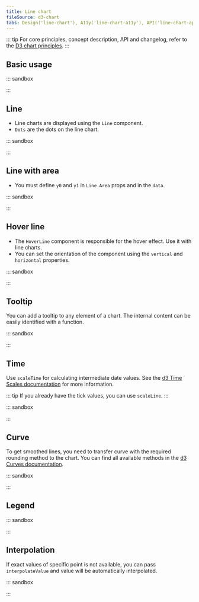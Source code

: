 ```yaml
---
title: Line chart
fileSource: d3-chart
tabs: Design('line-chart'), A11y('line-chart-a11y'), API('line-chart-api'), Examples('line-chart-d3-code'), Changelog('d3-chart-changelog')
---
```


::: tip
For core principles, concept description, API and changelog, refer to the [D3 chart principles](/data-display/d3-chart/d3-chart).
:::

## Basic usage

::: sandbox

<script lang="tsx">
import React from 'react';
import { Chart } from '@semcore/ui/d3-chart';

const Demo = () => {
  return (
    <Chart.Line
      data={data}
      plotWidth={500}
      plotHeight={200}
      groupKey={'x'}
      xTicksCount={data.length / 2}
    />
  );
};

const data = Array(20)
  .fill({})
  .map((d, i) => ({
    x: i,
    y1: Math.random() * 10,
    y2: Math.random() * 10,
  }));
</script>

:::

## Line

- Line charts are displayed using the `Line` component.
- `Dots` are the dots on the line chart.

::: sandbox

<script lang="tsx">
import React from 'react';
import { Plot, Line, XAxis, YAxis, minMax } from '@semcore/ui/d3-chart';
import { scaleLinear } from 'd3-scale';

const Demo = () => {
  const MARGIN = 40;
  const width = 500;
  const height = 300;

  const xScale = scaleLinear()
    .range([MARGIN, width - MARGIN])
    .domain(minMax(data, 'x'));

  const yScale = scaleLinear()
    .range([height - MARGIN, MARGIN])
    .domain([0, 10]);

  return (
    <Plot data={data} scale={[xScale, yScale]} width={width} height={height}>
      <YAxis>
        <YAxis.Ticks />
        <YAxis.Grid />
      </YAxis>
      <XAxis>
        <XAxis.Ticks />
      </XAxis>
      <Line x='x' y='y'>
        <Line.Dots display />
      </Line>
    </Plot>
  );
};

const data = Array(20)
  .fill({})
  .map((d, i) => ({
    x: i,
    y: Math.random() * 10,
  }));
</script>

:::

## Line with area

- You must define `y0` and `y1` in `Line.Area` props and in the `data`.

::: sandbox

<script lang="tsx">
import React from 'react';
import { Plot, Line, XAxis, YAxis, minMax } from '@semcore/ui/d3-chart';
import { scaleLinear } from 'd3-scale';

const Demo = () => {
  const MARGIN = 40;
  const width = 500;
  const height = 300;

  const xScale = scaleLinear()
    .range([MARGIN, width - MARGIN])
    .domain(minMax(data, 'x'));

  const yScale = scaleLinear()
    .range([height - MARGIN, MARGIN])
    .domain([0, 10]);

  return (
    <Plot data={data} scale={[xScale, yScale]} width={width} height={height}>
      <YAxis>
        <YAxis.Ticks />
        <YAxis.Grid />
      </YAxis>
      <XAxis>
        <XAxis.Ticks />
      </XAxis>
      <Line x='x' y='y'>
        <Line.Area y0='y0' y1='y1' />
      </Line>
    </Plot>
  );
};

const data = Array(20)
  .fill({})
  .map((d, i) => {
    const y = Math.random() * 10;

    return {
      x: i,
      y,
      y0: y + 2,
      y1: y - 2,
    };
  });
</script>

:::

## Hover line

- The `HoverLine` component is responsible for the hover effect. Use it with line charts.
- You can set the orientation of the component using the `vertical` and `horizontal` properties.

::: sandbox

<script lang="tsx">
import React from 'react';
import { Plot, XAxis, YAxis, HoverLine, minMax } from '@semcore/ui/d3-chart';
import { scaleLinear } from 'd3-scale';

const Demo = () => {
  const MARGIN = 40;
  const width = 500;
  const height = 300;

  const xScale = scaleLinear()
    .range([MARGIN, width - MARGIN])
    .domain(minMax(data, 'x'));

  const yScale = scaleLinear()
    .range([height - MARGIN, MARGIN])
    .domain(minMax(data, 'y'));

  return (
    <Plot data={data} scale={[xScale, yScale]} width={width} height={height}>
      <YAxis>
        <YAxis.Ticks />
      </YAxis>
      <XAxis>
        <XAxis.Ticks />
      </XAxis>
      <HoverLine x='x' y='y' />
    </Plot>
  );
};

const data = Array(20)
  .fill({})
  .map((d, i) => ({
    x: i,
    y: i,
  }));
</script>

:::

## Tooltip

You can add a tooltip to any element of a chart. The internal content can be easily identified with a function.

::: sandbox

<script lang="tsx">
import React from 'react';
import { Plot, Line, XAxis, YAxis, HoverLine, minMax } from '@semcore/ui/d3-chart';
import { scaleLinear } from 'd3-scale';
import { Flex } from '@semcore/ui/flex-box';
import { Text } from '@semcore/ui/typography';

const Demo = () => {
  const MARGIN = 40;
  const width = 500;
  const height = 300;

  const xScale = scaleLinear()
    .range([MARGIN, width - MARGIN])
    .domain(minMax(data, 'x'));

  const yScale = scaleLinear()
    .range([height - MARGIN, MARGIN])
    .domain([0, 10]);

  return (
    <Plot data={data} scale={[xScale, yScale]} width={width} height={height}>
      <YAxis>
        <YAxis.Ticks />
        <YAxis.Grid />
      </YAxis>
      <XAxis>
        <XAxis.Ticks />
      </XAxis>
      <HoverLine.Tooltip x='x' wMin={100}>
        {({ xIndex }) => {
          return {
            children: (
              <>
                <HoverLine.Tooltip.Title>{data[xIndex].x}</HoverLine.Tooltip.Title>
                <Flex justifyContent='space-between'>
                  <HoverLine.Tooltip.Dot mr={4}>Line</HoverLine.Tooltip.Dot>
                  <Text bold>{data[xIndex].y}</Text>
                </Flex>
              </>
            ),
          };
        }}
      </HoverLine.Tooltip>
      <Line x='x' y='y'>
        <Line.Dots />
      </Line>
    </Plot>
  );
};

const data = Array(20)
  .fill({})
  .map((d, i) => ({
    x: i,
    y: Math.random() * 10,
  }));
</script>

:::

## Time

Use `scaleTime` for calculating intermediate date values. See the [d3 Time Scales documentation](https://github.com/d3/d3-scale#time-scales) for more information.

::: tip
If you already have the tick values, you can use `scaleLine`.
:::

::: sandbox

<script lang="tsx">
import React from 'react';
import { Plot, Line, XAxis, YAxis, HoverLine, minMax } from '@semcore/ui/d3-chart';
import { Flex } from '@semcore/ui/flex-box';
import { Text } from '@semcore/ui/typography';
import { scaleLinear, scaleTime } from 'd3-scale';

function formatDate(value, options) {
  return new Intl.DateTimeFormat('en', options).format(value);
}

const Demo = () => {
  const MARGIN = 40;
  const width = 500;
  const height = 300;

  const xScale = scaleTime()
    .range([MARGIN, width - MARGIN])
    .domain(minMax(data, 'time'));

  const yScale = scaleLinear()
    .range([height - MARGIN, MARGIN])
    .domain([0, 10]);

  return (
    <Plot data={data} scale={[xScale, yScale]} width={width} height={height}>
      <YAxis>
        <YAxis.Ticks />
        <YAxis.Grid />
      </YAxis>
      <XAxis>
        <XAxis.Ticks>
          {({ value }) => ({
            children: formatDate(value, {
              month: 'short',
              day: 'numeric',
            }),
          })}
        </XAxis.Ticks>
      </XAxis>
      <HoverLine.Tooltip x='time' wMin={100}>
        {({ xIndex }) => {
          return {
            children: (
              <>
                <HoverLine.Tooltip.Title>
                  {formatDate(data[xIndex].time, {
                    year: 'numeric',
                    month: 'long',
                    day: 'numeric',
                  })}
                </HoverLine.Tooltip.Title>
                <Flex justifyContent='space-between'>
                  <HoverLine.Tooltip.Dot mr={4}>Line</HoverLine.Tooltip.Dot>
                  <Text bold>{data[xIndex].line}</Text>
                </Flex>
              </>
            ),
          };
        }}
      </HoverLine.Tooltip>
      <Line x='time' y='line'>
        <Line.Dots display />
      </Line>
    </Plot>
  );
};

const date = new Date();
const data = Array(10)
  .fill({})
  .map((d, i) => {
    return {
      time: new Date(date.setDate(date.getDate() + 5)),
      line: Math.random() * 10,
    };
  });
</script>

:::

## Curve

To get smoothed lines, you need to transfer curve with the required rounding method to the chart. You can find all available methods in the [d3 Curves documentation](https://github.com/d3/d3-shape#curves).

::: sandbox

<script lang="tsx">
import React from 'react';
import { Plot, Line, XAxis, YAxis, HoverLine, minMax } from '@semcore/ui/d3-chart';
import { scaleLinear } from 'd3-scale';
import { Flex } from '@semcore/ui/flex-box';
import { Text } from '@semcore/ui/typography';
import { curveCardinal } from 'd3-shape';

const Demo = () => {
  const MARGIN = 40;
  const width = 500;
  const height = 300;

  const xScale = scaleLinear()
    .range([MARGIN, width - MARGIN])
    .domain(minMax(data, 'x'));

  const yScale = scaleLinear()
    .range([height - MARGIN, MARGIN])
    .domain([0, 10]);

  return (
    <Plot data={data} scale={[xScale, yScale]} width={width} height={height}>
      <YAxis>
        <YAxis.Ticks />
        <YAxis.Grid />
      </YAxis>
      <XAxis>
        <XAxis.Ticks />
      </XAxis>
      <HoverLine.Tooltip x='x' wMin={100}>
        {({ xIndex }) => {
          return {
            children: (
              <>
                <HoverLine.Tooltip.Title>{data[xIndex].x}</HoverLine.Tooltip.Title>
                <Flex justifyContent='space-between'>
                  <HoverLine.Tooltip.Dot mr={4}>Line</HoverLine.Tooltip.Dot>
                  <Text bold>{data[xIndex].y}</Text>
                </Flex>
              </>
            ),
          };
        }}
      </HoverLine.Tooltip>
      <Line x='x' y='y' curve={curveCardinal}>
        <Line.Dots />
      </Line>
    </Plot>
  );
};

const data = Array(20)
  .fill({})
  .map((d, i) => ({
    x: i,
    y: Math.random() * 10,
  }));
</script>

:::

## Legend

::: sandbox

<script lang="tsx">
import React from 'react';
import Card from '@semcore/ui/card';
import {
  Line,
  minMax,
  Plot,
  XAxis,
  YAxis,
  ChartLegend,
  makeDataHintsContainer,
} from '@semcore/ui/d3-chart';
import { Flex } from '@semcore/ui/flex-box';
import { scaleLinear } from 'd3-scale';

const dataHints = makeDataHintsContainer();

const Demo = () => {
  const MARGIN = 30;
  const width = 500;
  const height = 300;

  const xScale = scaleLinear()
    .range([MARGIN, width - MARGIN])
    .domain(minMax(data, 'x'));

  const yScale = scaleLinear()
    .range([height - MARGIN, MARGIN])
    .domain([0, 10]);

  const [legendItems, setLegendItems] = React.useState(
    Object.keys(data[0])
      .filter((name) => name !== 'x')
      .map((item, index) => {
        return {
          id: item,
          label: `Line${item}`,
          checked: true,
          color: `chart-palette-order-${index + 1}`,
        };
      }),
  );

  const [highlightedLine, setHighlightedLine] = React.useState(-1);

  const handleChangeVisible = React.useCallback((id: string, isVisible: boolean) => {
    setLegendItems((prevItems) => {
      return prevItems.map((item) => {
        if (item.id === id) {
          item.checked = isVisible;
        }

        return item;
      });
    });
  }, []);

  const handleMouseEnter = React.useCallback((id: string) => {
    setHighlightedLine(legendItems.findIndex((line) => line.id === id));
  }, []);
  const handleMouseLeave = React.useCallback(() => {
    setHighlightedLine(-1);
  }, []);

  return (
    <Card w={'550px'}>
      <Card.Header pt={4}>
        <Card.Title tag={'h4'} m={0} hint={'Chart about ...'} inline={true}>
          Chart legend
        </Card.Title>
      </Card.Header>
      <Card.Body tag={Flex} direction='column'>
        <ChartLegend
          dataHints={dataHints}
          items={legendItems}
          onChangeVisibleItem={handleChangeVisible}
          onMouseEnterItem={handleMouseEnter}
          onMouseLeaveItem={handleMouseLeave}
          patterns
        />
        <Plot
          data={data}
          scale={[xScale, yScale]}
          width={width}
          height={height}
          dataHints={dataHints}
          patterns
        >
          <YAxis>
            <YAxis.Ticks ticks={yScale.ticks(4)} />
            <YAxis.Grid ticks={yScale.ticks(4)} />
          </YAxis>
          <XAxis>
            <XAxis.Ticks ticks={xScale.ticks(5)} />
          </XAxis>
          {legendItems.map((item, index) => {
            return (
              item.checked && (
                <Line
                  x='x'
                  y={item.id}
                  key={item.id}
                  color={item.color}
                  transparent={highlightedLine !== -1 && highlightedLine !== index}
                >
                  <Line.Dots display />
                </Line>
              )
            );
          })}
        </Plot>
      </Card.Body>
    </Card>
  );
};

const data = [...Array(5).keys()].map((d, i) => ({
  x: i,
  1: Math.random() * 10,
  2: Math.random() * 10,
  3: Math.random() * 10,
}));
</script>

:::

## Interpolation

If exact values of specific point is not available, you can pass `interpolateValue` and value will be automatically interpolated.

::: sandbox

<script lang="tsx">
import React from 'react';
import { Plot, Line, XAxis, YAxis, minMax, interpolateValue } from '@semcore/ui/d3-chart';
import { scaleLinear } from 'd3-scale';

const Demo = () => {
  const MARGIN = 40;
  const width = 500;
  const height = 300;

  const xScale = scaleLinear()
    .range([MARGIN, width - MARGIN])
    .domain(minMax(data, 'x'));

  const yScale = scaleLinear()
    .range([height - MARGIN, MARGIN])
    .domain([0, 10]);

  return (
    <Plot data={data} scale={[xScale, yScale]} width={width} height={height}>
      <YAxis>
        <YAxis.Ticks />
        <YAxis.Grid />
      </YAxis>
      <XAxis>
        <XAxis.Ticks />
      </XAxis>
      <Line x='x' y='line1'>
        <Line.Dots display />
      </Line>
      <Line x='x' y='line2'>
        <Line.Dots display />
      </Line>
    </Plot>
  );
};

const data = [
  {
    x: 0,
    line1: 5,
    line2: 3,
  },
  {
    x: 1,
    line1: 8,
    line2: interpolateValue,
  },
  {
    x: 2,
    line1: 4,
    line2: 8,
  },
  {
    x: 3,
    line1: 5,
    line2: interpolateValue,
  },
  {
    x: 4,
    line1: 5,
    line2: interpolateValue,
  },
  {
    x: 5,
    line1: 3,
    line2: 1,
  },
];
</script>

:::
